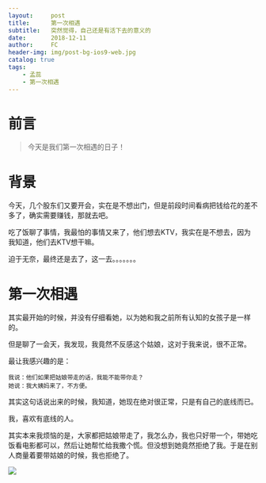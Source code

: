 ```yaml
---
layout:     post
title:      第一次相遇
subtitle:   突然觉得，自己还是有活下去的意义的
date:       2018-12-11
author:     FC
header-img: img/post-bg-ios9-web.jpg
catalog: true
tags:
    - 孟蕊
    - 第一次相遇
---
```



# 前言

>今天是我们第一次相遇的日子！



# 背景

今天，几个股东们又要开会，实在是不想出门，但是前段时间看病把钱给花的差不多了，确实需要赚钱，那就去吧。

吃了饭聊了事情，我最怕的事情又来了，他们想去KTV，我实在是不想去，因为我知道，他们去KTV想干嘛。

迫于无奈，最终还是去了，这一去。。。。。。。

# 第一次相遇

其实最开始的时候，并没有仔细看她，以为她和我之前所有认知的女孩子是一样的。

但是聊了一会天，我发现，我竟然不反感这个姑娘，这对于我来说，很不正常。

最让我感兴趣的是：
```
我说：他们如果把姑娘带走的话，我能不能带你走？
她说：我大姨妈来了，不方便。
```
其实这句话说出来的时候，我知道，她现在绝对很正常，只是有自己的底线而已。

我，喜欢有底线的人。

其实本来我烦恼的是，大家都把姑娘带走了，我怎么办，我也只好带一个，带她吃饭看电影都可以，然后让她帮忙给我撒个慌。但没想到她竟然拒绝了我。于是在别人商量着要带姑娘的时候，我也拒绝了。


![](https://fengcongbacchus.github.io/img/20181211-1.jpg)